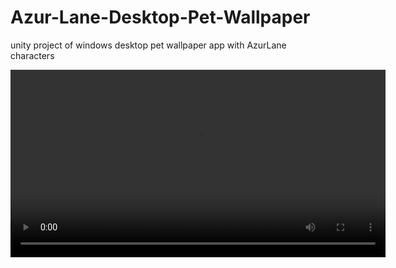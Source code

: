 # Azur-Lane-Desktop-Pet-Wallpaper
unity project of windows desktop pet wallpaper app with AzurLane characters


<video controls width="600">
  <source src="docs/videos/presentation_video.mp4" type="video/mp4">
  Your browser does not support the video tag.
</video>




